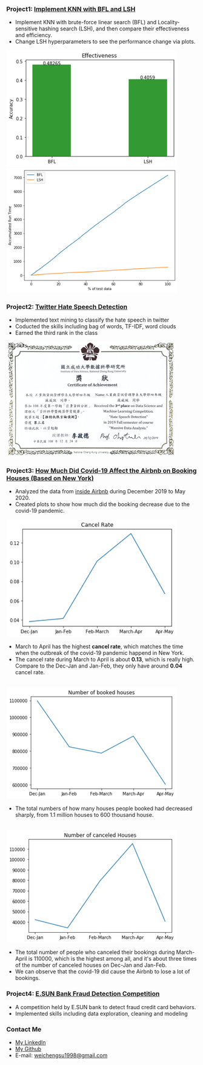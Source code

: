 
### Project1: [Implement KNN with BFL and LSH](https://github.com/weicheng-su/Implement_KNN_with_BFL_and_LSH/blob/master/LSH_vs_Brute_Force_on_KNN.ipynb)
- Implement KNN with brute-force linear search (BFL) and Locality-sensitive hashing search (LSH), and then compare their effectiveness and efficiency. 
- Change LSH hyperparameters to see the performance change via plots.
<img src="images/effectiveness.png" width="450"/>
<img src="images/efficiency.png" width="450"/>

### Project2: [Twitter Hate Speech Detection](https://github.com/weicheng-su/Twitter_Hate_Speech_Detection)
- Implemented text mining to classify the hate speech in twitter
- Coducted the skills including bag of words, TF-IDF, word clouds
- Earned the third rank in the class
<!-- <img src="images/all_class_word_cloud.png" width="450"/> -->
<img src="images/tweet_hate_speech_3rd.png" width="450"/>


### Project3: [How Much Did Covid-19 Affect the Airbnb on Booking Houses (Based on New York)](https://github.com/weicheng-su/Airbnb_Project/blob/master/airbnb_New_York_2019_Dec_to_2020_May.ipynb)
- Analyzed the data from [inside Airbnb](http://insideairbnb.com/get-the-data.html) during December 2019 to May 2020.
- Created plots to show how much did the booking decrease due to the covid-19 pandemic.

<img src="images/cancel_rate.png" width="450"/>

- March to April has the highest **cancel rate**, which matches the time when the outbreak of the covid-19 pandemic happend in New York.
- The cancel rate during March to April is about **0.13**, which is really high. Compare to the Dec-Jan and Jan-Feb, they only have around **0.04** cancel rate.

<br>
<img src="images/number_of_booked_houses.png" width="450"/>

- The total numbers of how many houses people booked had decreased sharply, from 1.1 million houses to 600 thousand house.

<br>
<img src="images/number_of_canceled_houses.png" width="450"/>

- The total number of people who canceled their bookings during March-April is 110000, which is the highest among all, and it's about three times of the number of canceled houses on Dec-Jan and Jan-Feb.
- We can observe that the covid-19 did cause the Airbnb to lose a lot of bookings.

### Project4: [E.SUN Bank Fraud Detection Competition](https://github.com/weicheng-su/Twitter_Hate_Speech_Detection)
- A competition held by E.SUN bank to detect fraud credit card behaviors.
- Implemented skills including data exploration, cleaning and modeling




### Contact Me
- [My LinkedIn](https://www.linkedin.com/in/wei-cheng-su/)
- [My Github](https://github.com/weicheng-su)
- E-mail: weichengsu1998@gmail.com
